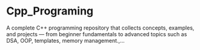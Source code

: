 # Cpp_Programing
A complete C++ programming repository that collects concepts, examples, and projects — from beginner fundamentals to advanced topics such as DSA, OOP, templates, memory management.,...
